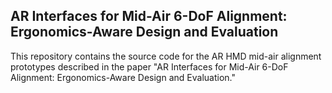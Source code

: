 ## AR Interfaces for Mid-Air 6-DoF Alignment: Ergonomics-Aware Design and Evaluation

This repository contains the source code for the AR HMD mid-air alignment prototypes described in the paper "AR Interfaces for Mid-Air 6-DoF Alignment: Ergonomics-Aware Design and Evaluation." 